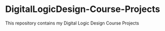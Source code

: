 # DigitalLogicDesign-Course-Projects
This repository contains my Digital Logic Design Course Projects

